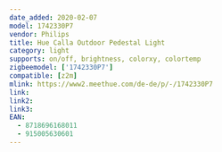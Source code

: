 ```yaml
---
date_added: 2020-02-07
model: 1742330P7
vendor: Philips
title: Hue Calla Outdoor Pedestal Light
category: light
supports: on/off, brightness, colorxy, colortemp
zigbeemodel: ['1742330P7']
compatible: [z2m]
mlink: https://www2.meethue.com/de-de/p/-/1742330P7
link: 
link2: 
link3: 
EAN: 
  - 8718696168011
  - 915005630601
---
```


